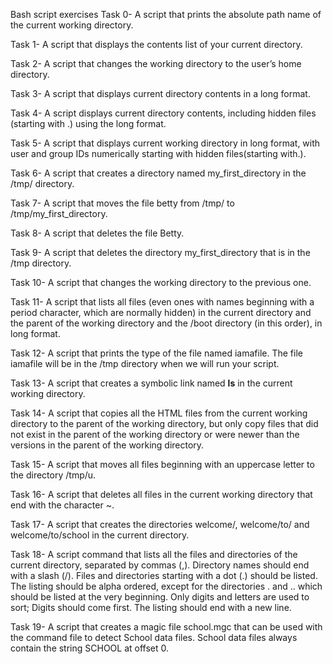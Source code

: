 Bash script exercises
Task 0- A script that prints the absolute path name of the current working directory.

Task 1- A script that displays the contents list of your current directory.

Task 2- A script that changes the working directory to the user’s home directory.

Task 3- A script that displays current directory contents in a long format.

Task 4- A script displays current directory contents, including hidden files (starting with .) using the long format.

Task 5- A script that displays current working directory in long format, with user and group IDs numerically starting with hidden files(starting with.).

Task 6- A script that creates a directory named my_first_directory in the /tmp/ directory.

Task 7- A script that moves the file betty from /tmp/ to /tmp/my_first_directory.

Task 8- A script that deletes the file Betty.

Task 9- A script that deletes the directory my_first_directory that is in the /tmp directory.

Task 10-  A script that changes the working directory to the previous one.

Task 11- A script that lists all files (even ones with names beginning with a period character, which are normally hidden) in the current directory and the parent of the working directory and the /boot directory (in this order), in long format.

Task 12- A script that prints the type of the file named iamafile. The file iamafile will be in the /tmp directory when we will run your script.

Task 13- A script that creates a symbolic link named __ls__ in the current working directory.

Task 14- A script that copies all the HTML files from the current working directory to the parent of the working directory, but only copy files that did not exist in the parent of the working directory or were newer than the versions in the parent of the working directory.


Task 15- A script that moves all files beginning with an uppercase letter to the directory /tmp/u.

Task 16- A script that deletes all files in the current working directory that end with the character ~.

Task 17- A script that creates the directories welcome/, welcome/to/ and welcome/to/school in the current directory.

Task 18- A script command that lists all the files and directories of the current directory, separated by commas (,). Directory names should end with a slash (/). Files and directories starting with a dot (.) should be listed. The listing should be alpha ordered, except for the directories . and .. which should be listed at the very beginning. Only digits and letters are used to sort; Digits should come first. The listing should end with a new line.

Task 19- A script that creates a magic file school.mgc that can be used with the command file to detect School data files. School data files always contain the string SCHOOL at offset 0.
